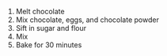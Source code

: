 1. Melt chocolate
2. Mix chocolate, eggs, and chocolate powder
3. Sift in sugar and flour
4. Mix
5. Bake for 30 minutes
